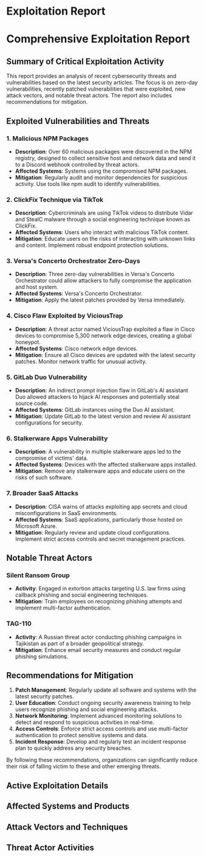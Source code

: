 # Exploitation Report

# Comprehensive Exploitation Report

## Summary of Critical Exploitation Activity

This report provides an analysis of recent cybersecurity threats and vulnerabilities based on the latest security articles. The focus is on zero-day vulnerabilities, recently patched vulnerabilities that were exploited, new attack vectors, and notable threat actors. The report also includes recommendations for mitigation.

## Exploited Vulnerabilities and Threats

### 1. Malicious NPM Packages
- **Description**: Over 60 malicious packages were discovered in the NPM registry, designed to collect sensitive host and network data and send it to a Discord webhook controlled by threat actors.
- **Affected Systems**: Systems using the compromised NPM packages.
- **Mitigation**: Regularly audit and monitor dependencies for suspicious activity. Use tools like npm audit to identify vulnerabilities.

### 2. ClickFix Technique via TikTok
- **Description**: Cybercriminals are using TikTok videos to distribute Vidar and StealC malware through a social engineering technique known as ClickFix.
- **Affected Systems**: Users who interact with malicious TikTok content.
- **Mitigation**: Educate users on the risks of interacting with unknown links and content. Implement robust endpoint protection solutions.

### 3. Versa's Concerto Orchestrator Zero-Days
- **Description**: Three zero-day vulnerabilities in Versa's Concerto Orchestrator could allow attackers to fully compromise the application and host system.
- **Affected Systems**: Versa's Concerto Orchestrator.
- **Mitigation**: Apply the latest patches provided by Versa immediately.

### 4. Cisco Flaw Exploited by ViciousTrap
- **Description**: A threat actor named ViciousTrap exploited a flaw in Cisco devices to compromise 5,300 network edge devices, creating a global honeypot.
- **Affected Systems**: Cisco network edge devices.
- **Mitigation**: Ensure all Cisco devices are updated with the latest security patches. Monitor network traffic for unusual activity.

### 5. GitLab Duo Vulnerability
- **Description**: An indirect prompt injection flaw in GitLab's AI assistant Duo allowed attackers to hijack AI responses and potentially steal source code.
- **Affected Systems**: GitLab instances using the Duo AI assistant.
- **Mitigation**: Update GitLab to the latest version and review AI assistant configurations for security.

### 6. Stalkerware Apps Vulnerability
- **Description**: A vulnerability in multiple stalkerware apps led to the compromise of victims' data.
- **Affected Systems**: Devices with the affected stalkerware apps installed.
- **Mitigation**: Remove any stalkerware apps and educate users on the risks of such software.

### 7. Broader SaaS Attacks
- **Description**: CISA warns of attacks exploiting app secrets and cloud misconfigurations in SaaS environments.
- **Affected Systems**: SaaS applications, particularly those hosted on Microsoft Azure.
- **Mitigation**: Regularly review and update cloud configurations. Implement strict access controls and secret management practices.

## Notable Threat Actors

### Silent Ransom Group
- **Activity**: Engaged in extortion attacks targeting U.S. law firms using callback phishing and social engineering techniques.
- **Mitigation**: Train employees on recognizing phishing attempts and implement multi-factor authentication.

### TAG-110
- **Activity**: A Russian threat actor conducting phishing campaigns in Tajikistan as part of a broader geopolitical strategy.
- **Mitigation**: Enhance email security measures and conduct regular phishing simulations.

## Recommendations for Mitigation

1. **Patch Management**: Regularly update all software and systems with the latest security patches.
2. **User Education**: Conduct ongoing security awareness training to help users recognize phishing and social engineering attacks.
3. **Network Monitoring**: Implement advanced monitoring solutions to detect and respond to suspicious activities in real-time.
4. **Access Controls**: Enforce strict access controls and use multi-factor authentication to protect sensitive systems and data.
5. **Incident Response**: Develop and regularly test an incident response plan to quickly address any security breaches.

By following these recommendations, organizations can significantly reduce their risk of falling victim to these and other emerging threats.

## Active Exploitation Details



## Affected Systems and Products



## Attack Vectors and Techniques



## Threat Actor Activities

 
